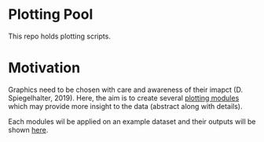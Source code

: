 # Plotting Pool
This repo holds plotting scripts.

# Motivation
Graphics need to be chosen with care and awareness of their imapct (D. Spiegelhalter, 2019). Here, the aim is to create several [plotting modules](src) which may provide more insight to the data (abstract along with details).

Each modules wil be applied on an example dataset and their outputs will be shown [here](examples).

